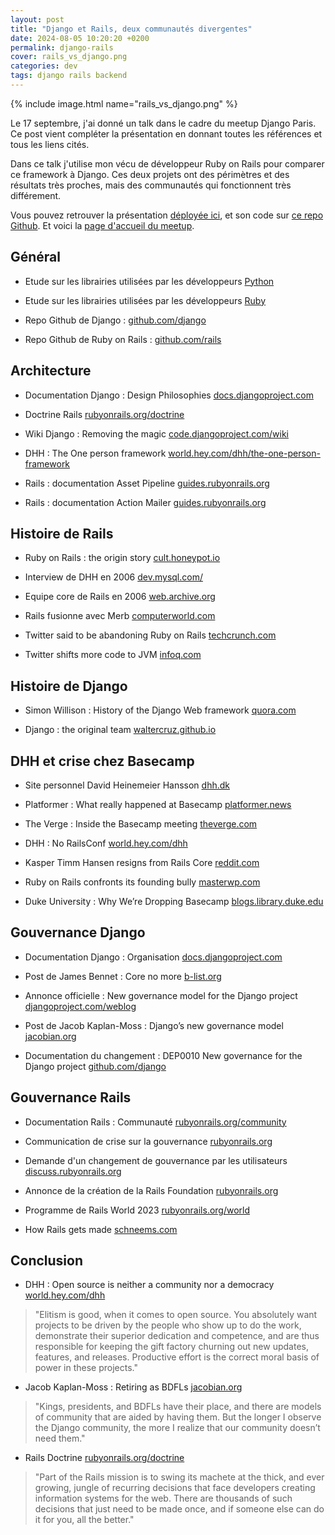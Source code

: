 ```yaml
---
layout: post
title: "Django et Rails, deux communautés divergentes"
date: 2024-08-05 10:20:20 +0200
permalink: django-rails
cover: rails_vs_django.png
categories: dev
tags: django rails backend
---
```


{% include image.html name="rails_vs_django.png" %}

Le 17 septembre, j'ai donné un talk dans le cadre du meetup Django Paris. Ce post vient compléter la présentation en donnant toutes les références et tous les liens cités.

Dans ce talk j'utilise mon vécu de développeur Ruby on Rails pour comparer ce framework à Django. Ces deux projets ont des périmètres et des résultats très proches, mais des communautés qui fonctionnent très différement.

<!--more-->

Vous pouvez retrouver la présentation [déployée ici](https://ruff9.github.io/presentation-django-rails/), et son code sur [ce repo Github](https://github.com/Ruff9/presentation-django-rails). Et voici la [page d'accueil du meetup](https://www.meetup.com/fr-FR/django-paris/).

## Général

- Etude sur les librairies utilisées par les développeurs [Python](https://www.jetbrains.com/lp/devecosystem-2023/python/)

- Etude sur les librairies utilisées par les développeurs [Ruby](https://www.jetbrains.com/lp/devecosystem-2023/ruby/)

- Repo Github de Django : [github.com/django](https://github.com/django/django)

- Repo Github de Ruby on Rails : [github.com/rails](https://github.com/rails/rails)

## Architecture

- Documentation Django : Design Philosophies [docs.djangoproject.com](https://docs.djangoproject.com/en/5.1/misc/design-philosophies/)

- Doctrine Rails [rubyonrails.org/doctrine](https://rubyonrails.org/doctrine)

- Wiki Django : Removing the magic [code.djangoproject.com/wiki](https://code.djangoproject.com/wiki/RemovingTheMagic)

- DHH : The One person framework [world.hey.com/dhh/the-one-person-framework](https://world.hey.com/dhh/the-one-person-framework-711e6318)

- Rails : documentation Asset Pipeline [guides.rubyonrails.org](https://guides.rubyonrails.org/asset_pipeline.html)

- Rails : documentation Action Mailer [guides.rubyonrails.org](https://guides.rubyonrails.org/action_mailer_basics.html)

## Histoire de Rails

- Ruby on Rails : the origin story [cult.honeypot.io](https://cult.honeypot.io/reads/ruby-on-rails-the-origin-story/)

- Interview de DHH en 2006 [dev.mysql.com/](https://web.archive.org/web/20130225091835/http://dev.mysql.com/tech-resources/interviews/david-heinemeier-hansson-rails.html)

- Equipe core de Rails en 2006 [web.archive.org](https://web.archive.org/web/20060110033032/http://rubyonrails.org/core)

- Rails fusionne avec Merb [computerworld.com](https://www.computerworld.com/article/1568950/rails-and-merb-frameworks-agree-to-merge.html)

- Twitter said to be abandoning Ruby on Rails [techcrunch.com](https://techcrunch.com/2008/05/01/twitter-said-to-be-abandoning-ruby-on-rails/)

- Twitter shifts more code to JVM [infoq.com](https://www.infoq.com/articles/twitter-java-use/)

## Histoire de Django

- Simon Willison : History of the Django Web framework [quora.com](https://www.quora.com/What-is-the-history-of-the-Django-web-framework-Why-has-it-been-described-as-developed-in-a-newsroom/answer/Simon-Willison)

- Django : the original team [waltercruz.github.io](https://waltercruz.github.io/django-l10n-portuguese/internals/committers.html)

## DHH et crise chez Basecamp

- Site personnel David Heinemeier Hansson [dhh.dk](https://dhh.dk/)

- Platformer : What really happened at Basecamp [platformer.news](https://www.platformer.news/-what-really-happened-at-basecamp/)

- The Verge : Inside the Basecamp meeting [theverge.com](https://www.theverge.com/2021/5/3/22418208/basecamp-all-hands-meeting-employee-resignations-buyouts-implosion)

- DHH : No RailsConf [world.hey.com/dhh](https://world.hey.com/dhh/no-railsconf-faa7935e)

- Kasper Timm Hansen resigns from Rails Core [reddit.com](https://www.reddit.com/r/rails/comments/t9h0d3/kasper_timm_hansen_resigns_from_rails_core/)

- Ruby on Rails confronts its founding bully [masterwp.com](https://masterwp.com/ruby-on-rails-confronts-its-founding-bully/)

- Duke University : Why We’re Dropping Basecamp [blogs.library.duke.edu](https://blogs.library.duke.edu/blog/2023/11/30/why-were-dropping-basecamp/)

## Gouvernance Django

- Documentation Django : Organisation [docs.djangoproject.com](https://docs.djangoproject.com/en/dev/internals/organization/)

- Post de James Bennet : Core no more [b-list.org](https://www.b-list.org/weblog/2018/nov/20/core/)

- Annonce officielle : New governance model for the Django project [djangoproject.com/weblog](https://www.djangoproject.com/weblog/2020/mar/12/governance/)

- Post de Jacob Kaplan-Moss : Django’s new governance model [jacobian.org](https://jacobian.org/2020/mar/12/django-governance/)

- Documentation du changement : DEP0010 New governance for the Django project [github.com/django](https://github.com/django/deps/blob/main/final/0010-new-governance.rst)

## Gouvernance Rails

- Documentation Rails : Communauté [rubyonrails.org/community](https://rubyonrails.org/community)

- Communication de crise sur la gouvernance [rubyonrails.org](https://rubyonrails.org/2021/5/2/rails-governance)

- Demande d'un changement de gouvernance par les utilisateurs [discuss.rubyonrails.org](https://discuss.rubyonrails.org/t/effect-of-the-last-week-on-ruby-on-rails/77702)

- Annonce de la création de la Rails Foundation [rubyonrails.org](https://rubyonrails.org/2022/11/14/the-rails-foundation)

- Programme de Rails World 2023 [rubyonrails.org/world](https://rubyonrails.org/world/2023/agenda/day-1/2-david-hansson-session)

- How Rails gets made [schneems.com](https://www.schneems.com/2021/05/12/the-room-where-it-happens-how-rails-gets-made/)

## Conclusion

- DHH : Open source is neither a community nor a democracy [world.hey.com/dhh](https://world.hey.com/dhh/open-source-is-neither-a-community-nor-a-democracy-606abdab)

> "Elitism is good, when it comes to open source. You absolutely want projects to be driven by the people who show up to do the work, demonstrate their superior dedication and competence, and are thus responsible for keeping the gift factory churning out new updates, features, and releases. Productive effort is the correct moral basis of power in these projects."

- Jacob Kaplan-Moss : Retiring as BDFLs [jacobian.org](https://jacobian.org/2014/jan/13/retiring-as-bdfls/)

> "Kings, presidents, and BDFLs have their place, and there are models of community that are aided by having them. But the longer I observe the Django community, the more I realize that our community doesn’t need them."

- Rails Doctrine [rubyonrails.org/doctrine](https://rubyonrails.org/doctrine)

> "Part of the Rails mission is to swing its machete at the thick, and ever growing, jungle of recurring decisions that face developers creating information systems for the web. There are thousands of such decisions that just need to be made once, and if someone else can do it for you, all the better."
